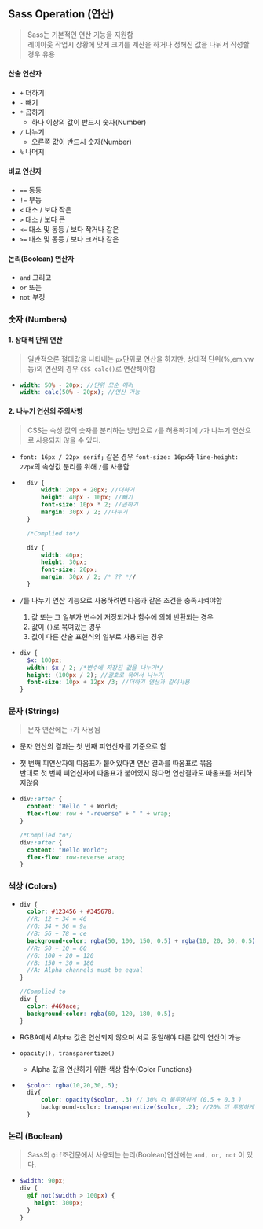 ## Sass Operation (연산)

> Sass는 기본적인 연산 기능을 지원함<br>레이아웃 작업시 상황에 맞게 크기를 계산을 하거나 정해진 값을 나눠서 작성할 경우 유용

#### 산술 연산자

- `+` 더하기
- `-` 빼기
- `*` 곱하기
  - 하나 이상의 값이 반드시 숫자(Number)
- `/` 나누기
  - 오른쪽 값이 반드시 숫자(Number)
- `%` 나머지

#### 비교 연산자

- `==` 동등
- `!=` 부등
- `<` 대소 / 보다 작은
- `>` 대소 / 보다 큰
- `<=` 대소 및 동등 / 보다 작거나 같은
- `>=` 대소 및 동등 / 보다 크거나 같은

#### 논리(Boolean) 연산자

- `and` 그리고
- `or` 또는
- `not` 부정

### 숫자 (Numbers)

#### 1. 상대적 단위 연산

> 일반적으론 절대값을 나타내는 `px`단위로 연산을 하지만, 상대적 단위(%,em,vw 등)의 연산의 경우 `CSS calc()`로 연산해야함

- ```scss
  width: 50% - 20px; //단위 모순 에러
  width: calc(50% - 20px); //연산 가능
  ```

#### 2. 나누기 연산의 주의사항

> CSS는 속성 값의 숫자를 분리하는 방법으로 `/`를 허용하기에 `/`가 나누기 연산으로 사용되지 않을 수 있다.

- `font: 16px / 22px serif;` 같은 경우 `font-size: 16px`와 `line-height: 22px`의 속성값 분리를 위해 `/`를 사용함
- ```scss
    div {
        width: 20px + 20px; //더하기
        height: 40px - 10px; //빼기
        font-size: 10px * 2; //곱하기
        margin: 30px / 2; //나누기
    }

    /*Complied to*/

    div {
        width: 40px;
        height: 30px;
        font-size: 20px;
        margin: 30px / 2; /* ?? *//
    }
  ```

- `/`를 나누기 연산 기능으로 사용하려면 다음과 같은 조건을 충족시켜야함
  1. 값 또는 그 일부가 변수에 저장되거나 함수에 의해 반환되는 경우
  2. 값이 `()`로 묶여있는 경우
  3. 값이 다른 산술 표현식의 일부로 사용되는 경우
- ```scss
  div {
    $x: 100px;
    width: $x / 2; /*변수에 저장된 값을 나누기*/
    height: (100px / 2); //괄호로 묶어서 나누기
    font-size: 10px + 12px /3; //더하기 연산과 같이사용
  }
  ```

### 문자 (Strings)

> 문자 연산에는 `+`가 사용됨

- 문자 연산의 결과는 첫 번째 피연산자를 기준으로 함
- 첫 번째 피연산자에 따옴표가 붙어있다면 연산 결과를 따옴표로 묶음<br>반대로 첫 번째 피연산자에 따옴표가 붙어있지 않다면 연산결과도 따옴표를 처리하지않음

- ```scss
  div::after {
    content: "Hello " + World;
    flex-flow: row + "-reverse" + " " + wrap;
  }

  /*Complied to*/
  div::after {
    content: "Hello World";
    flex-flow: row-reverse wrap;
  }
  ```

### 색상 (Colors)

- ```scss
  div {
    color: #123456 + #345678;
    //R: 12 + 34 = 46
    //G: 34 + 56 = 9a
    //B: 56 + 78 = ce
    background-color: rgba(50, 100, 150, 0.5) + rgba(10, 20, 30, 0.5);
    //R: 50 + 10 = 60
    //G: 100 + 20 = 120
    //B: 150 + 30 = 180
    //A: Alpha channels must be equal
  }

  //Complied to
  div {
    color: #469ace;
    background-color: rgba(60, 120, 180, 0.5);
  }
  ```

- RGBA에서 Alpha 값은 연산되지 않으며 서로 동일해야 다른 값의 연산이 가능
- `opacity(), transparentize()`
  - Alpha 값을 연산하기 위한 색상 함수(Color Functions)
- ```scss
    $color: rgba(10,20,30,.5);
    div{
        color: opacity($color, .3) // 30% 더 불투명하게 (0.5 + 0.3 )
        background-color: transparentize($color, .2); //20% 더 투명하게 (0.5 - 0.2)
    }
  ```

### 논리 (Boolean)

> Sass의 `@if`조건문에서 사용되는 논리(Boolean)연산에는 `and, or, not` 이 있다.

- ```scss
  $width: 90px;
  div {
    @if not($width > 100px) {
      height: 300px;
    }
  }
  ```
